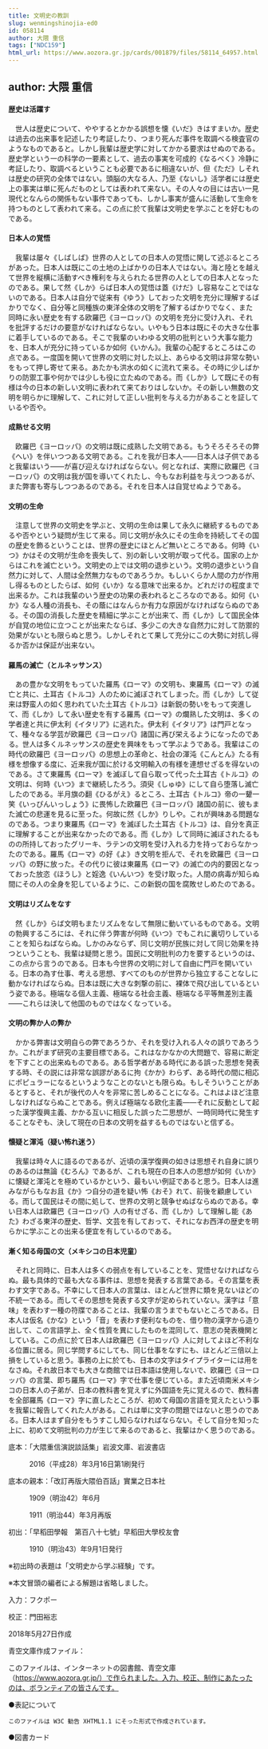```yaml
---
title: 文明史の教訓
slug: wenmingshinojia-ed0
id: 058114
author: 大隈 重信
tags: ["NDC159"]
html_url: https://www.aozora.gr.jp/cards/001879/files/58114_64957.html
---
```


## author: 大隈 重信

#### 歴史は活躍す


　世人は歴史について、ややするとかかる誤想を懐《いだ》きはすまいか。歴史は過去の出来事を記述したり考証したり、つまり死んだ事件を取調べる検査官のようなものであると。しかし我輩は歴史学に対してかかる要求はせぬのである。歴史学という一の科学の一要素として、過去の事実を可成的《なるべく》冷静に考証したり、取調べるということも必要であるに相違ないが、但《ただ》しそれは歴史の研究の全体ではない。頭脳の大なる人、乃至《ないし》活学者には歴史上の事実は単に死んだものとしては表われて来ない。その人々の目には古い一見現代となんらの関係もない事件であっても、しかし事実が盛んに活動して生命を持つものとして表われて来る。この点に於て我輩は文明史を学ぶことを好むものである。



#### 日本人の覚悟


　我輩は屡々《しばしば》世界の人としての日本人の覚悟に関して述ぶるところがあった。日本人は既にこの土地の上ばかりの日本人ではない。海と陸とを越えて世界を縦横に活動すべき権利を与えられたる世界の人としての日本人となったのである。果して然《しか》らば日本人の覚悟は蓋《けだ》し容易なことではないのである。日本人は自分で従来有《ゆう》しておった文明を充分に理解するばかりでなく、自分等と同種族の東洋全体の文明を了解するばかりでなく、また同時に永い歴史を有する欧羅巴《ヨーロッパ》の文明を充分に受け入れ、それを批評するだけの要意がなければならない。いやもう日本は既にその大きな仕事に着手しているのである。そこで我輩のいわゆる文明の批判という大事な能力を、日本人が充分に持っているか如何《いかん》。我輩の心配するところはこの点である。一度国を開いて世界の文明に対した以上、あらゆる文明は非常な勢いをもって押し寄せて来る。あたかも洪水の如くに流れて来る。その時に少しばかりの防禦工事や何かでは少しも役に立たぬのである。而《しか》して既にその有様は今の日本の新しい文明に表われて来ておりはしないか。その新しい無数の文明を明らかに理解して、これに対して正しい批判を与える力があることを証しているや否や。



#### 成熟せる文明


　欧羅巴《ヨーロッパ》の文明は既に成熟した文明である。もうそろそろその弊《へい》を伴いつつある文明である。これを我が日本人――日本人は子供であると我輩はいう――が喜び迎えなければならない。何となれば、実際に欧羅巴《ヨーロッパ》の文明は我が国を導いてくれたし、今もなお利益を与えつつあるが、また弊害も寄与しつつあるのである。それを日本人は自覚せぬようである。



#### 文明の生命


　注意して世界の文明史を学ぶと、文明の生命は果して永久に継続するものであるや否やという疑問が生じて来る。同じ文明が永久にその生命を持続してその国の歴史を飾るということは、世界の歴史にほとんど無いところである。何時《いつ》かはその文明が生命を喪失して、別の新しい文明が取って代る。国家の上からはこれを滅亡という。文明史の上では文明の退歩という。文明の退歩という自然力に対して、人間は全然無力なものであろうか。もしいくらか人間の力が作用し得るものとしたらば、如何《いか》なる意味で出来るか。どれだけの程度まで出来るか。これは我輩のいう歴史の功果の表われるところなのである。如何《いか》なる人種の消長も、その蔭にはなんらか有力な原因がなければならぬのである。その国の消長した歴史を精細に学ぶことが出来て、而《しか》して国民全体が自覚の地位に立つことが出来たならば、多少この大きな自然力に対して防禦的効果がないとも限らぬと思う。しかしそれとて果して充分にこの大勢に対抗し得るか否かは保証が出来ない。



#### 羅馬の滅亡（とルネッサンス）


　あの豊かな文明をもっていた羅馬《ローマ》の文明も、東羅馬《ローマ》の滅亡と共に、土耳古《トルコ》人のために滅ぼされてしまった。而《しか》して従来は野蛮人の如く思われていた土耳古《トルコ》は新鋭の勢いをもって突進して、而《しか》して永い歴史を有する羅馬《ローマ》の爛熟した文明は、多くの学者達と共に伊太利《イタリア》に逃れた。伊太利《イタリア》は門戸となって、種々なる学芸が欧羅巴《ヨーロッパ》諸国に再び栄えるようになったのである。世人は多くルネッサンスの歴史を興味をもって学ぶようである。我輩はこの時代の欧羅巴《ヨーロッパ》の思想上の革命と、社会の渾沌《こんとん》たる有様を想像する度に、近来我が国に於ける文明輸入の有様を連想せざるを得ないのである。さて東羅馬《ローマ》を滅ぼして自ら取って代った土耳古《トルコ》の文明は、何時《いつ》まで継続したろう。須臾《しゅゆ》にして自ら堕落し滅亡したのである。半月旗の翻《ひるがえ》るところ、土耳古《トルコ》帝の一顰一笑《いっぴんいっしょう》に畏怖した欧羅巴《ヨーロッパ》諸国の前に、彼もまた滅亡の悲運を見るに至った。何故に然《しか》りしや。これが興味ある問題なのである。つまり東羅馬《ローマ》を滅ぼした土耳古《トルコ》は、自分を真正に理解することが出来なかったのである。而《しか》して同時に滅ぼされたるものの所持しておったグリーキ、ラテンの文明を受け入れる力を持っておらなかったのである。羅馬《ローマ》の好《よ》き文明を拒んで、それを欧羅巴《ヨーロッパ》の野に放った。その代りに彼は東羅馬《ローマ》の滅亡の内的要因となっておった放恣《ほうし》と婬逸《いんいつ》を受け取った。人間の病毒が知らぬ間にその人の全身を犯しているように、この新鋭の国を腐敗せしめたのである。



#### 文明はリズムをなす


　然《しか》らば文明もまたリズムをなして無限に動いているものである。文明の勃興するころには、それに伴う弊害が何時《いつ》でもこれに裏切りしていることを知らねばならぬ。しかのみならず、同じ文明が民族に対して同じ効果を持つということも、我輩は疑問と思う。国民に文明批判の力を要するというのは、この点から言うのである。日本も今世界の文明に対して自由に門戸を開いている。日本の為す仕事、考える思想、すべてのものが世界から独立することなしに動かなければならぬ。日本は既に大きな刺撃の前に、裸体で飛び出しているという姿である。極端なる個人主義、極端なる社会主義、極端なる平等無差別主義――これらは決して他国のものではなくなっている。



#### 文明の弊か人の弊か


　かかる弊害は文明自らの弊であろうか、それを受け入れる人々の誤りであろうか。これがまず研究の主要目標である。これはなかなかの大問題で、容易に断定を下すことの出来ぬものである。ある哲学者がある時代にある誤った思想を発表する時、その説には非常な誤謬があるに拘《かか》わらず、ある時代の間に相応にポピュラーになるというようなことのないとも限らぬ。もしそういうことがあるとすると、それが後代の人々を非常に苦しめることになる。これはよほど注意しなければならぬことである。例えば極端なる欧化主義――それに反動として起った漢学復興主義、かかる互いに相反した誤った二思想が、一時同時代に発生することなぞも、決して現在の日本の文明を益するものではないと信ずる。



#### 懐疑と渾沌（疑い怖れ迷う）


　我輩は時々人に語るのであるが、近頃の漢学復興の如きは思想それ自身に誤りのあるのは無論《むろん》であるが、これも現在の日本人の思想が如何《いか》に懐疑と渾沌とを極めているかという、最もいい例証であると思う。日本人は進みながらもなお且《か》つ自分の道を疑い怖《おそ》れて、前後を顧慮している。而して国民はその間に処して、世界の文明と競争せぬばならぬのである。幸い日本人は欧羅巴《ヨーロッパ》人の有せざる、而《しか》して理解し能《あた》わざる東洋の歴史、哲学、文芸を有しておって、それになお西洋の歴史を明らかに学ぶことの出来る便宜を有しているのである。



#### 漸く知る母国の文（メキシコの日本児童）


　それと同時に、日本人は多くの弱点を有していることを、覚悟せなければならぬ。最も具体的で最も大なる事件は、思想を発表する言葉である。その言葉を表わす文字である。不幸にして日本人の言葉は、ほとんど世界に類を見ないほどの不統一である。而してその思想を発表する文字が定められていない。漢字は「意味」を表わす一種の符牒であることは、我輩の言うまでもないところである。日本人は仮名《かな》という「音」を表わす便利なものを、借り物の漢字から造り出して、この言語学上、全く性質を異にしたものを混同して、意志の発表機関としている。この点に於て日本人は欧羅巴《ヨーロッパ》人に対してよほど不利なる位置に居る。同じ学問するにしても、同じ仕事をなすにも、ほとんど三倍以上損をしていると思う。事務の上に於ても、日本の文字はタイプライターには用をなさぬ。それ故日本でも大きな商館では日本語は使用しないで、欧羅巴《ヨーロッパ》の言葉、即ち羅馬《ローマ》字で仕事を便じている。また近頃南米メキシコの日本人の子弟が、日本の教科書を覚えずに外国語を先に覚えるので、教科書を全部羅馬《ローマ》字に直したところが、初めて母国の言語を覚えたという事を我輩に報告してくれた人がある。これは単に文字の問題ではないと思うのである。日本人はまず自分をもうすこし知らなければならない。そして自分を知った上に、初めて文明批判の力が生じて来るのであると、我輩はかく思うのである。













底本：「大隈重信演説談話集」岩波文庫、岩波書店

　　　2016（平成28）年3月16日第1刷発行

底本の親本：「改訂再版大隈伯百話」實業之日本社

　　　1909（明治42）年6月

　　　1911（明治44）年3月再版

初出：「早稻田學報　第百八十七號」早稻田大學校友會

　　　1910（明治43）年9月1日発行

※初出時の表題は「文明史から学ぶ経験」です。

※本文冒頭の編者による解題は省略しました。

入力：フクポー

校正：門田裕志

2018年5月27日作成

青空文庫作成ファイル：

このファイルは、インターネットの図書館、青空文庫（https://www.aozora.gr.jp/）で作られました。入力、校正、制作にあたったのは、ボランティアの皆さんです。











●表記について


	このファイルは W3C 勧告 XHTML1.1 にそった形式で作成されています。







●図書カード